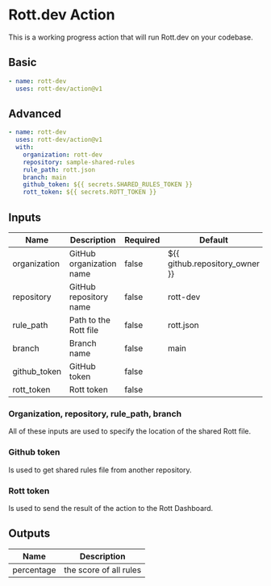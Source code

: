 # Rott.dev Action

This is a working progress action that will run Rott.dev on your codebase.

## Basic

```yaml
- name: rott-dev
  uses: rott-dev/action@v1
```

## Advanced

```yaml
- name: rott-dev
  uses: rott-dev/action@v1
  with:
    organization: rott-dev
    repository: sample-shared-rules
    rule_path: rott.json
    branch: main
    github_token: ${{ secrets.SHARED_RULES_TOKEN }}
    rott_token: ${{ secrets.ROTT_TOKEN }}
```

## Inputs

| Name         | Description              | Required | Default                        |
| ------------ | ------------------------ | -------- | ------------------------------ |
| organization | GitHub organization name | false    | ${{ github.repository_owner }} |
| repository   | GitHub repository name   | false    | rott-dev                       |
| rule_path    | Path to the Rott file    | false    | rott.json                      |
| branch       | Branch name              | false    | main                           |
| github_token | GitHub token             | false    |                                |
| rott_token   | Rott token               | false    |                                |

### Organization, repository, rule_path, branch

All of these inputs are used to specify the location of the shared Rott file.

### Github token

Is used to get shared rules file from another repository.

### Rott token

Is used to send the result of the action to the Rott Dashboard.

## Outputs

| Name       | Description            |
| ---------- | ---------------------- |
| percentage | the score of all rules |
